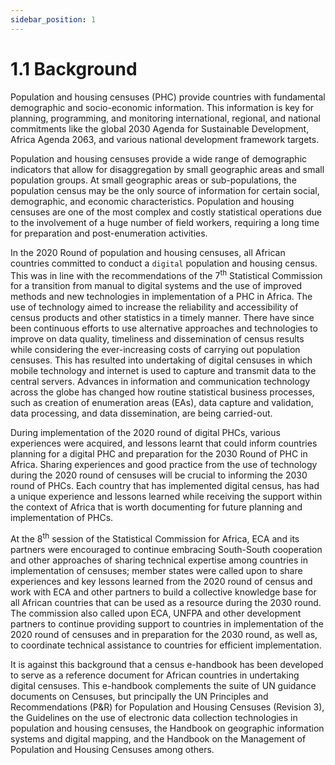 ```yaml
---
sidebar_position: 1
---
```


# 1.1 Background

Population and housing censuses (PHC) provide countries with fundamental demographic and socio-economic information. This information is key for planning, programming, and monitoring international, regional, and national commitments like the global 2030 Agenda for Sustainable Development, Africa Agenda 2063, and various national development framework targets.

Population and housing censuses provide a wide range of demographic indicators that allow for disaggregation by small geographic areas and small population groups. At small geographic areas or sub-populations, the population census may be the only source of information for certain social, demographic, and economic characteristics. Population and housing censuses are one of the most complex and costly statistical operations due to the involvement of a huge number of field workers, requiring a long time for preparation and post-enumeration activities.

In the 2020 Round of population and housing censuses, all African countries committed to conduct a `digital` population and housing census. This was in line with the recommendations of the 7<sup>th</sup> Statistical Commission for a transition from manual to digital systems and the use of improved methods and new technologies in implementation of a PHC in Africa. The use of technology aimed to increase the reliability and accessibility of census products and other statistics in a timely manner. There have since been continuous efforts to use alternative approaches and technologies to improve on data quality, timeliness and dissemination of census results while considering the ever-increasing costs of carrying out population censuses. This has resulted into undertaking of digital censuses in which mobile technology and internet is used to capture and transmit data to the central servers.  Advances in information and communication technology across the globe has changed how routine statistical business processes, such as creation of enumeration areas (EAs), data capture and validation, data processing, and data dissemination, are being carried-out.

During implementation of the 2020 round of digital PHCs, various experiences were acquired, and lessons learnt that could inform countries planning for a digital PHC and preparation for the 2030 Round of PHC in Africa. Sharing experiences and good practice from the use of technology during the 2020 round of censuses will be crucial to informing the 2030 round of PHCs.  Each country that has implemented digital census, has had a unique experience and lessons learned while receiving the support within the context of Africa that is worth documenting for future planning and implementation of PHCs.

At the 8<sup>th</sup> session of the Statistical Commission for Africa, ECA and its partners were encouraged to continue embracing South-South cooperation and other approaches of sharing technical expertise among countries in implementation of censuses; member states were called upon to share experiences and key lessons learned from the 2020 round of census and work with ECA and other partners to build a collective knowledge base for all African countries that can be used as a resource during the 2030 round. The commission also called upon ECA, UNFPA and other development partners to continue providing support to countries in implementation of the 2020 round of censuses and in preparation for the 2030 round, as well as, to coordinate technical assistance to countries for efficient implementation.

It is against this background that a census e-handbook has been developed to serve as a reference document for African countries in undertaking digital censuses. This e-handbook complements the suite of UN guidance documents on Censuses, but principally the UN Principles and Recommendations (P&R) for Population and Housing Censuses (Revision 3), the Guidelines on the use of electronic data collection technologies in population and housing censuses, the Handbook on geographic information systems and digital mapping, and the Handbook on the Management of Population and Housing Censuses among others.

